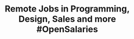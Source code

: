 ---
name: remoteok
host: remoteok.com
origin: https://remoteok.com
pathname: /
search: ''
href: https://remoteok.com/
title: 'Remote Jobs in Programming, Design, Sales and more #OpenSalaries'
ogTitle: 'Remote Jobs in Programming, Design, Sales and more #OpenSalaries'
twitterTitle: 'Remote Jobs in Programming, Design, Sales and more #OpenSalaries'
description: >-
  Looking for a remote job? Remote OK® is the #1 Remote Job Board and has
  264,492+ remote jobs as a Developer, Designer, Copywriter, Customer Support
  Rep, Sales Professional, Project Manager and more! Find a career where you can
  work remotely from anywhere.
ogDescription: >-
  Looking for a remote job? Remote OK® is the #1 Remote Job Board and has
  264,492+ remote jobs as a Developer, Designer, Copywriter, Customer Support
  Rep, Sales Professional, Project Manager and more! Find a career where you can
  work remotely from anywhere.
image: https://remoteok.com/assets/og-image-2021b.png
ogImage: https://remoteok.com/assets/og-image-2021b.png
twitterImage: ''
keywords: ''

---